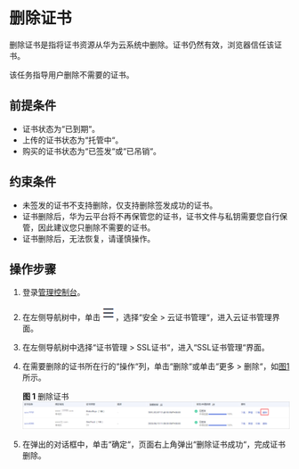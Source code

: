 # 删除证书<a name="ZH-CN_TOPIC_0110866180"></a>

删除证书是指将证书资源从华为云系统中删除。证书仍然有效，浏览器信任该证书。

该任务指导用户删除不需要的证书。

## 前提条件<a name="zh-cn_topic_0000001124316649_zh-cn_topic_0110866180_section556861155951"></a>

-   证书状态为“已到期“。
-   上传的证书状态为“托管中“。
-   购买的证书状态为“已签发“或“已吊销“。

## 约束条件<a name="zh-cn_topic_0000001124316649_zh-cn_topic_0110866180_section101065361313"></a>

-   未签发的证书不支持删除，仅支持删除签发成功的证书。
-   证书删除后，华为云平台将不再保管您的证书，证书文件与私钥需要您自行保管，因此建议您只删除不需要的证书。
-   证书删除后，无法恢复，请谨慎操作。

## 操作步骤<a name="zh-cn_topic_0000001124316649_zh-cn_topic_0110866180_section408105191602"></a>

1.  登录[管理控制台](https://console.huaweicloud.com/)。
2.  在左侧导航树中，单击![](figures/icon-servicelist.png)，选择“安全  \>  云证书管理“，进入云证书管理界面。
3.  在左侧导航树中选择“证书管理  \>  SSL证书“，进入“SSL证书管理“界面。

1.  在需要删除的证书所在行的“操作“列，单击“删除“或单击“更多 \> 删除“，如[图1](#zh-cn_topic_0000001124316649_zh-cn_topic_0110866180_fig75253510311)所示。

    **图 1**  删除证书<a name="zh-cn_topic_0000001124316649_zh-cn_topic_0110866180_fig75253510311"></a>  
    ![](figures/删除证书.png "删除证书")

2.  在弹出的对话框中，单击“确定“，页面右上角弹出“删除证书成功“，完成证书删除。


